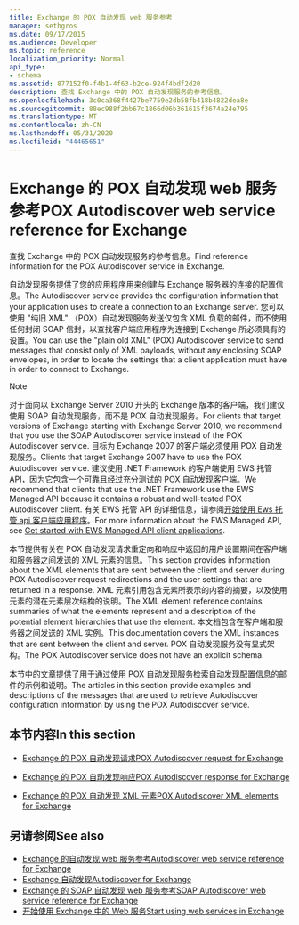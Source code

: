 ```yaml
---
title: Exchange 的 POX 自动发现 web 服务参考
manager: sethgros
ms.date: 09/17/2015
ms.audience: Developer
ms.topic: reference
localization_priority: Normal
api_type:
- schema
ms.assetid: 877152f0-f4b1-4f63-b2ce-924f4bdf2d20
description: 查找 Exchange 中的 POX 自动发现服务的参考信息。
ms.openlocfilehash: 3c0ca368f4427be7759e2db58fb418b4822dea8e
ms.sourcegitcommit: 88ec988f2bb67c1866d06b361615f3674a24e795
ms.translationtype: MT
ms.contentlocale: zh-CN
ms.lasthandoff: 05/31/2020
ms.locfileid: "44465651"
---
```

# <a name="pox-autodiscover-web-service-reference-for-exchange"></a><span data-ttu-id="0a67d-103">Exchange 的 POX 自动发现 web 服务参考</span><span class="sxs-lookup"><span data-stu-id="0a67d-103">POX Autodiscover web service reference for Exchange</span></span>

<span data-ttu-id="0a67d-104">查找 Exchange 中的 POX 自动发现服务的参考信息。</span><span class="sxs-lookup"><span data-stu-id="0a67d-104">Find reference information for the POX Autodiscover service in Exchange.</span></span>
  
<span data-ttu-id="0a67d-105">自动发现服务提供了您的应用程序用来创建与 Exchange 服务器的连接的配置信息。</span><span class="sxs-lookup"><span data-stu-id="0a67d-105">The Autodiscover service provides the configuration information that your application uses to create a connection to an Exchange server.</span></span> <span data-ttu-id="0a67d-106">您可以使用 "纯旧 XML" （POX）自动发现服务发送仅包含 XML 负载的邮件，而不使用任何封闭 SOAP 信封，以查找客户端应用程序为连接到 Exchange 所必须具有的设置。</span><span class="sxs-lookup"><span data-stu-id="0a67d-106">You can use the "plain old XML" (POX) Autodiscover service to send messages that consist only of XML payloads, without any enclosing SOAP envelopes, in order to locate the settings that a client application must have in order to connect to Exchange.</span></span>
  
> [!NOTE]
> <span data-ttu-id="0a67d-107">对于面向以 Exchange Server 2010 开头的 Exchange 版本的客户端，我们建议使用 SOAP 自动发现服务，而不是 POX 自动发现服务。</span><span class="sxs-lookup"><span data-stu-id="0a67d-107">For clients that target versions of Exchange starting with Exchange Server 2010, we recommend that you use the SOAP Autodiscover service instead of the POX Autodiscover service.</span></span> <span data-ttu-id="0a67d-108">目标为 Exchange 2007 的客户端必须使用 POX 自动发现服务。</span><span class="sxs-lookup"><span data-stu-id="0a67d-108">Clients that target Exchange 2007 have to use the POX Autodiscover service.</span></span> <span data-ttu-id="0a67d-109">建议使用 .NET Framework 的客户端使用 EWS 托管 API，因为它包含一个可靠且经过充分测试的 POX 自动发现客户端。</span><span class="sxs-lookup"><span data-stu-id="0a67d-109">We recommend that clients that use the .NET Framework use the EWS Managed API because it contains a robust and well-tested POX Autodiscover client.</span></span> <span data-ttu-id="0a67d-110">有关 EWS 托管 API 的详细信息，请参阅[开始使用 Ews 托管 api 客户端应用程序](https://msdn.microsoft.com/library/c2267733-6f4f-49e5-9614-1e4a24c3af1a%28Office.15%29.aspx)。</span><span class="sxs-lookup"><span data-stu-id="0a67d-110">For more information about the EWS Managed API, see [Get started with EWS Managed API client applications](https://msdn.microsoft.com/library/c2267733-6f4f-49e5-9614-1e4a24c3af1a%28Office.15%29.aspx).</span></span> 
  
<span data-ttu-id="0a67d-111">本节提供有关在 POX 自动发现请求重定向和响应中返回的用户设置期间在客户端和服务器之间发送的 XML 元素的信息。</span><span class="sxs-lookup"><span data-stu-id="0a67d-111">This section provides information about the XML elements that are sent between the client and server during POX Autodiscover request redirections and the user settings that are returned in a response.</span></span> <span data-ttu-id="0a67d-112">XML 元素引用包含元素所表示的内容的摘要，以及使用元素的潜在元素层次结构的说明。</span><span class="sxs-lookup"><span data-stu-id="0a67d-112">The XML element reference contains summaries of what the elements represent and a description of the potential element hierarchies that use the element.</span></span> <span data-ttu-id="0a67d-113">本文档包含在客户端和服务器之间发送的 XML 实例。</span><span class="sxs-lookup"><span data-stu-id="0a67d-113">This documentation covers the XML instances that are sent between the client and server.</span></span> <span data-ttu-id="0a67d-114">POX 自动发现服务没有显式架构。</span><span class="sxs-lookup"><span data-stu-id="0a67d-114">The POX Autodiscover service does not have an explicit schema.</span></span>
  
<span data-ttu-id="0a67d-115">本节中的文章提供了用于通过使用 POX 自动发现服务检索自动发现配置信息的邮件的示例和说明。</span><span class="sxs-lookup"><span data-stu-id="0a67d-115">The articles in this section provide examples and descriptions of the messages that are used to retrieve Autodiscover configuration information by using the POX Autodiscover service.</span></span> 
  
## <a name="in-this-section"></a><span data-ttu-id="0a67d-116">本节内容</span><span class="sxs-lookup"><span data-stu-id="0a67d-116">In this section</span></span>
<span data-ttu-id="0a67d-117"><a name="bk_InThisSection"> </a></span><span class="sxs-lookup"><span data-stu-id="0a67d-117"><a name="bk_InThisSection"> </a></span></span>

- [<span data-ttu-id="0a67d-118">Exchange 的 POX 自动发现请求</span><span class="sxs-lookup"><span data-stu-id="0a67d-118">POX Autodiscover request for Exchange</span></span>](pox-autodiscover-request-for-exchange.md)
    
- [<span data-ttu-id="0a67d-119">Exchange 的 POX 自动发现响应</span><span class="sxs-lookup"><span data-stu-id="0a67d-119">POX Autodiscover response for Exchange</span></span>](pox-autodiscover-response-for-exchange.md)
    
- [<span data-ttu-id="0a67d-120">Exchange 的 POX 自动发现 XML 元素</span><span class="sxs-lookup"><span data-stu-id="0a67d-120">POX Autodiscover XML elements for Exchange</span></span>](pox-autodiscover-xml-elements-for-exchange.md)
    
## <a name="see-also"></a><span data-ttu-id="0a67d-121">另请参阅</span><span class="sxs-lookup"><span data-stu-id="0a67d-121">See also</span></span>

- [<span data-ttu-id="0a67d-122">Exchange 的自动发现 web 服务参考</span><span class="sxs-lookup"><span data-stu-id="0a67d-122">Autodiscover web service reference for Exchange</span></span>](autodiscover-web-service-reference-for-exchange.md)
- [<span data-ttu-id="0a67d-123">Exchange 自动发现</span><span class="sxs-lookup"><span data-stu-id="0a67d-123">Autodiscover for Exchange</span></span>](../exchange-web-services/autodiscover-for-exchange.md)   
- [<span data-ttu-id="0a67d-124">Exchange 的 SOAP 自动发现 web 服务参考</span><span class="sxs-lookup"><span data-stu-id="0a67d-124">SOAP Autodiscover web service reference for Exchange</span></span>](soap-autodiscover-web-service-reference-for-exchange.md)
- [<span data-ttu-id="0a67d-125">开始使用 Exchange 中的 Web 服务</span><span class="sxs-lookup"><span data-stu-id="0a67d-125">Start using web services in Exchange</span></span>](../exchange-web-services/start-using-web-services-in-exchange.md)
    


